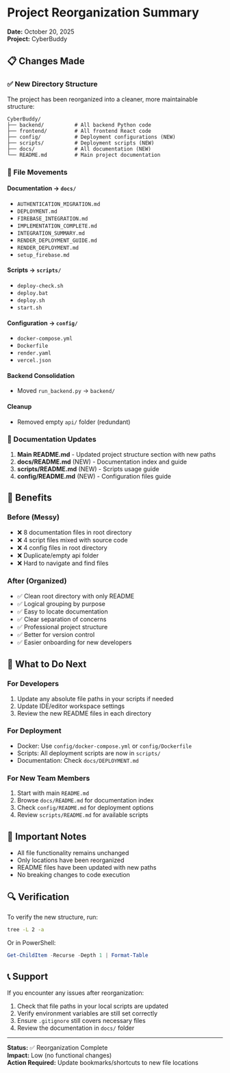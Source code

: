 # Project Reorganization Summary

**Date:** October 20, 2025  
**Project:** CyberBuddy

## 📋 Changes Made

### ✅ New Directory Structure

The project has been reorganized into a cleaner, more maintainable structure:

```
CyberBuddy/
├── backend/          # All backend Python code
├── frontend/         # All frontend React code
├── config/           # Deployment configurations (NEW)
├── scripts/          # Deployment scripts (NEW)
├── docs/             # All documentation (NEW)
└── README.md         # Main project documentation
```

### 📁 File Movements

#### Documentation → `docs/`
- `AUTHENTICATION_MIGRATION.md`
- `DEPLOYMENT.md`
- `FIREBASE_INTEGRATION.md`
- `IMPLEMENTATION_COMPLETE.md`
- `INTEGRATION_SUMMARY.md`
- `RENDER_DEPLOYMENT_GUIDE.md`
- `RENDER_DEPLOYMENT.md`
- `setup_firebase.md`

#### Scripts → `scripts/`
- `deploy-check.sh`
- `deploy.bat`
- `deploy.sh`
- `start.sh`

#### Configuration → `config/`
- `docker-compose.yml`
- `Dockerfile`
- `render.yaml`
- `vercel.json`

#### Backend Consolidation
- Moved `run_backend.py` → `backend/`

#### Cleanup
- Removed empty `api/` folder (redundant)

### 📝 Documentation Updates

1. **Main README.md** - Updated project structure section with new paths
2. **docs/README.md** (NEW) - Documentation index and guide
3. **scripts/README.md** (NEW) - Scripts usage guide
4. **config/README.md** (NEW) - Configuration files guide

## 🎯 Benefits

### Before (Messy)
- ❌ 8 documentation files in root directory
- ❌ 4 script files mixed with source code
- ❌ 4 config files in root directory
- ❌ Duplicate/empty api folder
- ❌ Hard to navigate and find files

### After (Organized)
- ✅ Clean root directory with only README
- ✅ Logical grouping by purpose
- ✅ Easy to locate documentation
- ✅ Clear separation of concerns
- ✅ Professional project structure
- ✅ Better for version control
- ✅ Easier onboarding for new developers

## 🚀 What to Do Next

### For Developers
1. Update any absolute file paths in your scripts if needed
2. Update IDE/editor workspace settings
3. Review the new README files in each directory

### For Deployment
- Docker: Use `config/docker-compose.yml` or `config/Dockerfile`
- Scripts: All deployment scripts are now in `scripts/`
- Documentation: Check `docs/DEPLOYMENT.md`

### For New Team Members
1. Start with main `README.md`
2. Browse `docs/README.md` for documentation index
3. Check `config/README.md` for deployment options
4. Review `scripts/README.md` for available scripts

## 📌 Important Notes

- All file functionality remains unchanged
- Only locations have been reorganized
- README files have been updated with new paths
- No breaking changes to code execution

## 🔍 Verification

To verify the new structure, run:
```bash
tree -L 2 -a
```

Or in PowerShell:
```powershell
Get-ChildItem -Recurse -Depth 1 | Format-Table
```

## 📞 Support

If you encounter any issues after reorganization:
1. Check that file paths in your local scripts are updated
2. Verify environment variables are still set correctly
3. Ensure `.gitignore` still covers necessary files
4. Review the documentation in `docs/` folder

---

**Status:** ✅ Reorganization Complete  
**Impact:** Low (no functional changes)  
**Action Required:** Update bookmarks/shortcuts to new file locations
